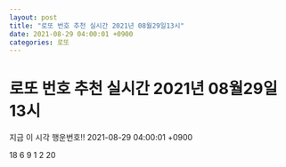 ```yaml
---
layout: post
title: "로또 번호 추천 실시간 2021년 08월29일13시"
date: 2021-08-29 04:00:01 +0900
categories: 로또
---
```


# 로또 번호 추천 실시간 2021년 08월29일13시

지금 이 시각 행운번호!! 2021-08-29 04:00:01 +0900

 18  6  9  1  2  20 

